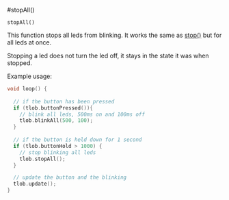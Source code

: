 #stopAll()

`stopAll()`

This function stops all leds from blinking. It works the same as [stop()](stop) but for all leds at once.

Stopping a led does not turn the led off, it stays in the state it was when stopped.

Example usage:

```cpp
void loop() {
  
  // if the button has been pressed
  if (tlob.buttonPressed()){
    // blink all leds, 500ms on and 100ms off
    tlob.blinkAll(500, 100);
  }
  
  // if the button is held down for 1 second
  if (tlob.buttonHold > 1000) {
    // stop blinking all leds
    tlob.stopAll();
  }

  // update the button and the blinking
  tlob.update();
}
```
